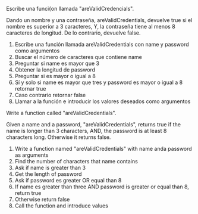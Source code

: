 Escribe una funci{on llamada "areValidCredencials".

Dando un nombre y una contraseña, areValidCredentials, devuelve true si el nombre es superior a 3 caracteres, Y, la contraseña tiene al menos 8 caracteres de longitud. De lo contrario, devuelve false.

1. Escribe una función llamada areValidCredentials con name y password como     argumentos
2. Buscar el número de caracteres que contiene name
3.  Preguntar si name es mayor que 3
4. Obtener la longitud de password
5. Preguntar si es mayor o igual a 8
6. Sí y solo si name es mayor que tres y password es mayor o igual a 8 retornar true
7. Caso contrario retornar false
8. Llamar a la función e introducir los valores deseados como argumentos


Write a function called "areValidCredentials".

Given a name and a password, "areValidCredentials", returns true if the name is longer than 3 characters, AND, the password is at least 8 characters long. Otherwise it returns false.

1. Write a function named "areValidCredentials" with name anda password as arguments
2. Find the number of characters that name contains
3. Ask if name is greater than 3
4. Get the length of password
5. Ask if password es greater OR equal than 8
6. If name es greater than three AND password is greater or equal than 8, return true
7. Otherwise return false
8. Call the function and introduce values
